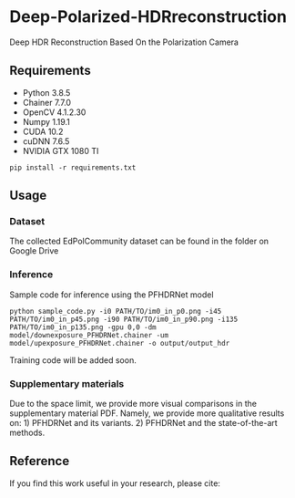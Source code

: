 # Deep-Polarized-HDRreconstruction
Deep HDR Reconstruction Based On the Polarization Camera

## Requirements
* Python 3.8.5
* Chainer 7.7.0
* OpenCV 4.1.2.30
* Numpy 1.19.1
* CUDA 10.2
* cuDNN 7.6.5
* NVIDIA GTX 1080 TI
```
pip install -r requirements.txt
```

## Usage
### Dataset
The collected EdPolCommunity dataset can be found in the folder on Google Drive

### Inference
Sample code for inference using the PFHDRNet model
```
python sample_code.py -i0 PATH/TO/im0_in_p0.png -i45 PATH/TO/im0_in_p45.png -i90 PATH/TO/im0_in_p90.png -i135 PATH/TO/im0_in_p135.png -gpu 0,0 -dm model/downexposure_PFHDRNet.chainer -um model/upexposure_PFHDRNet.chainer -o output/output_hdr
```
Training code will be added soon.

### Supplementary materials
Due to the space limit, we provide more visual comparisons in the supplementary material PDF. Namely, we provide more qualitative results on: 1) PFHDRNet and its variants. 2) PFHDRNet and the state-of-the-art methods.

## Reference
If you find this work useful in your research, please cite:
